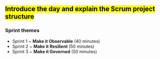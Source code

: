 ## <mark>Introduce the day and explain the Scrum project structure</mark>

### Sprint themes

- Sprint 1 ~ **Make it Observable** (40 minutes)
- Sprint 2 ~ **Make it Resilient** (50 minutes)
- Sprint 3 ~ **Make it Governed** (50 minutes)
